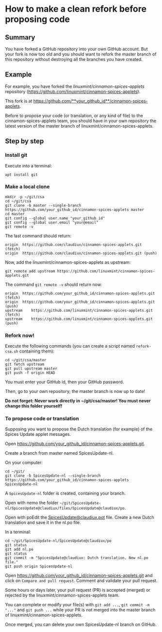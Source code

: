 # How to make a clean refork before proposing code

## Summary

You have forked a GitHub repository into your own GitHub account. But your fork is now too old and you should want to refork the master branch of this repository without destroying all the branches you have created.

## Example

For example, you have forked the _linuxmint/cinnamon-spices-applets_ repository (https://github.com/linuxmint/cinnamon-spices-applets).

This fork is at https://github.com/**your_github_id**/cinnamon-spices-applets.

Before to propose your code (or translation, or any kind of file) to the cinnamon-spices-applets team, you should have in your own repository the latest version of the master branch of linuxmint/cinnamon-spices-applets.

## Step by step

### Install git

Execute into a terminal:

  `apt install git`

### Make a local clone

```
mkdir -p ~/git/csa
cd ~/git/csa
git clone -b master --single-branch https://github.com/your_github_id/cinnamon-spices-applets master
cd master
git config --global user.name "your_github_id"
git config --global user.email "your@email"
git remote -v
```

The last command should return:

```
origin	https://github.com/claudiux/cinnamon-spices-applets.git (fetch)
origin	https://github.com/claudiux/cinnamon-spices-applets.git (push)
```

Now, add the linuxmint/cinnamon-spices-applets as upstream:

`git remote add upstream https://github.com/linuxmint/cinnamon-spices-applets.git`

The command `git remote -v` should return now:

```
origin	https://github.com/your_github_id/cinnamon-spices-applets.git (fetch)
origin	https://github.com/your_github_id/cinnamon-spices-applets.git (push)
upstream	https://github.com/linuxmint/cinnamon-spices-applets.git (fetch)
upstream	https://github.com/linuxmint/cinnamon-spices-applets.git (push)
```
### Refork now!

Execute the following commands (you can create a script named `refork-csa.sh` containing them):

```
cd ~/git/csa/master
git fetch upstream
git pull upstream master
git push -f origin HEAD
```

You must enter your GitHub id, then your GitHub password.

Then, go to your own repository; the master branch is now up to date!

**Do not forget: Never work directly in ~/git/csa/master! You must never change this folder yourself!**

### To propose code or translation

Supposing you want to propose the Dutch translation (for example) of the Spices Update applet messages.

Open https://github.com/your_github_id/cinnamon-spices-applets.git.

Create a branch from master named SpicesUpdate-nl.

On your computer:

```
cd ~/git/
git clone -b SpicesUpdate-nl --single-branch https://github.com/your_github_id/cinnamon-spices-applets SpicesUpdate-nl
```

A `SpicesUpdate-nl` folder is created, containing your branch.

Open with nemo the folder `~/git/SpicesUpdate-nl/SpicesUpdate@claudiux/files/SpicesUpdate@claudiux/po`.

Open with poEdit the SpicesUpdate@claudiux.pot file. Create a new Dutch translation and save it in the nl.po file.

In a terminal:

```
cd ~/git/SpicesUpdate-nl/SpicesUpdate@claudiux/po
git status
git add nl.po
git status
git commit -m "SpicesUpdate@claudiux: Dutch translation. New nl.po file."
git push origin SpicesUpdate-nl
```

Open https://github.com/your_github_id/cinnamon-spices-applets.git and click on `Compare and pull request`. Comment and validate your pull request.

Some hours or days later, your pull request (PR) is accepted (merged) or rejected by the linuxmint/cinnamon-spices-applets team.

You can complete or modify your file(s) with `git add ...`, `git commit -m "..."` and `git push ...` while your PR is not merged into the master branch of linuxmint/cinnamon-spices-applets.

Once merged, you can delete your own SpicesUpdate-nl branch on GitHub.
